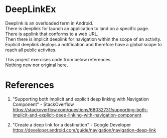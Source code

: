 # DeepLinkEx

Deeplink is an overloaded term in Android. \
There is deeplink for launch an application to land on a specific page. \
There is applink that conforms to a web URL. \
Then there is implicit deeplink for navigation within the scope of an activity. \
Explicit deeplink deploys a notification and therefore have a global scope to reach all public activites.

This project exercises code from below references. \
Nothing new nor original here.

# References

1. "Supporting both implicit and explicit deep linking with Navigation Component" - StackOverflow \
https://stackoverflow.com/questions/68032731/supporting-both-implicit-and-explicit-deep-linking-with-navigation-component

2. "Create a deep link for a destination" - Google Developer \
https://developer.android.com/guide/navigation/navigation-deep-link
